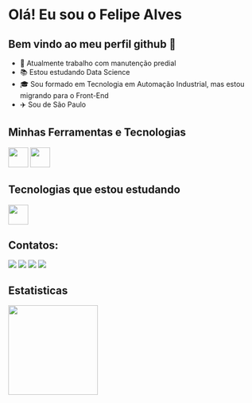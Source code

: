 # Olá! Eu sou o Felipe Alves 
## Bem vindo ao meu perfil github 👋

- 🔭 Atualmente trabalho com manutenção predial
- 📚 Estou estudando Data Science
- 🎓 Sou formado em Tecnologia em Automação Industrial, mas estou migrando para o Front-End
- ✈️ Sou de São Paulo

## Minhas Ferramentas e Tecnologias
<img src="https://cdn.jsdelivr.net/gh/devicons/devicon/icons/python/python-original-wordmark.svg" width="40" height="40"/> <img src="https://cdn.jsdelivr.net/gh/devicons/devicon/icons/arduino/arduino-original-wordmark.svg" width="40" height="40"/>

## Tecnologias que estou estudando
<img src="https://cdn.jsdelivr.net/gh/devicons/devicon/icons/python/python-original-wordmark.svg" width="40" height="40" />
          
## Contatos:

<div>
<a href="https://instagram.com/felypw_" target="_blank"><img src="https://img.shields.io/badge/-Instagram-%23E4405F?style=for-the-badge&logo=instagram&logoColor=white" target="_blank"></a>
<a href="https://www.twitch.tv/ggnatsu754" target="_blank"><img src="https://img.shields.io/badge/Twitch-9146FF?style=for-the-badge&logo=twitch&logoColor=white" target="_blank"></a>
<a href = "mailto:felipe.a.silva754@hotmail.com"><img src="https://img.shields.io/badge/Gmail-D14836?style=for-the-badge&logo=gmail&logoColor=white" target="_blank"></a>
<a href="https://www.linkedin.com/in/felipe-alves-da-silva-885201212" target="_blank"><img src="https://img.shields.io/badge/-LinkedIn-%230077B5?style=for-the-badge&logo=linkedin&logoColor=white" target="_blank"></a>   
</div>

## Estatisticas

<div>
<a href="https://github.com/felipeAS754">
<img height="180em" src="https://github-readme-stats.vercel.app/api?username=felipeAS754&show_icons=true&theme=tokyonight&include_all_commits=true&count_private=true"/>
</div>
